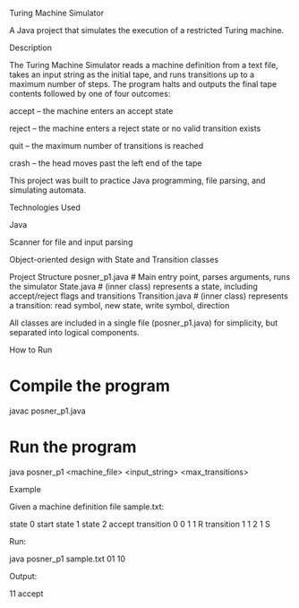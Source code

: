 Turing Machine Simulator

A Java project that simulates the execution of a restricted Turing machine.

Description

The Turing Machine Simulator reads a machine definition from a text file, takes an input string as the initial tape, and runs transitions up to a maximum number of steps. The program halts and outputs the final tape contents followed by one of four outcomes:

accept – the machine enters an accept state

reject – the machine enters a reject state or no valid transition exists

quit – the maximum number of transitions is reached

crash – the head moves past the left end of the tape

This project was built to practice Java programming, file parsing, and simulating automata.

Technologies Used

Java

Scanner for file and input parsing

Object-oriented design with State and Transition classes

Project Structure
posner_p1.java   # Main entry point, parses arguments, runs the simulator
State.java       # (inner class) represents a state, including accept/reject flags and transitions
Transition.java  # (inner class) represents a transition: read symbol, new state, write symbol, direction


All classes are included in a single file (posner_p1.java) for simplicity, but separated into logical components.

How to Run
# Compile the program
javac posner_p1.java

# Run the program
java posner_p1 <machine_file> <input_string> <max_transitions>

Example

Given a machine definition file sample.txt:

state 0 start
state 1
state 2 accept
transition 0 0 1 1 R
transition 1 1 2 1 S


Run:

java posner_p1 sample.txt 01 10


Output:

11 accept